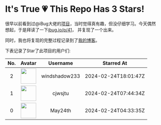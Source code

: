 # It's True 💗 This Repo Has 3 Stars!

很早以前看到过@iBug大佬的[项目](https://github.com/iBug/This-Repo-Has-572-Stars)，当时觉得真有趣，但没仔细学习。今天偶然想起，于是拜读了一下[ibug.io/p/41](https://ibug.io/p/41)，
并复现了一个出来。

同时，我也将复现的完整过程记录到了[我的博客](https://blog.fyz666.xyz/blog/9506/)。

下表记录了Star了此项目的用户们:

| No. | Avatar | Username | Starred At |
| :---: | :---: | :---: | :---: |
| 2 | <img src='https://avatars.githubusercontent.com/u/50669888?v=4' width='50'> | windshadow233 | 2024-02-24T18:01:47Z |
| 1 | <img src='https://avatars.githubusercontent.com/u/147902813?v=4' width='50'> | cjwsjtu | 2024-02-24T07:44:34Z |
| 0 | <img src='https://avatars.githubusercontent.com/u/34061588?v=4' width='50'> | May24th | 2024-02-24T04:33:35Z |